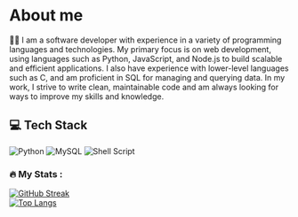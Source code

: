# About me
:man_technologist:
I am a software developer with experience in a variety of programming languages and technologies. 
My primary focus is on web development, using languages such as Python, JavaScript, 
and Node.js to build scalable and efficient applications. 
I also have experience with lower-level languages such as C, and am proficient in SQL for managing and querying data. 
In my work, I strive to write clean, maintainable code and am always looking for ways to improve my skills and knowledge.

## :computer: Tech Stack
![Python](https://img.shields.io/badge/python-3670A0?style=plastic&logo=python&logoColor=ffdd54) ![MySQL](https://img.shields.io/badge/mysql-%2300f.svg?style=plastic&logo=mysql&logoColor=white) ![Shell Script](https://img.shields.io/badge/shell_script-%23121011.svg?style=plastic&logo=gnu-bash&logoColor=white)

### :fire: My Stats :
[![GitHub Streak](https://github-readme-streak-stats.herokuapp.com?user=colloso999)](https://git.io/streak-stats)<br>
[![Top Langs](https://github-readme-stats.vercel.app/api/top-langs/?username=colloso999&layout=compact&theme=vision-friendly-dark)](https://github.com/anuraghazra/github-readme-stats)

<!--START_SECTION:waka-->
<!--END_SECTION:waka-->
